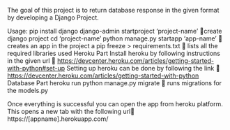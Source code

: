 The goal of this project is to return database response in the given format by developing a Django Project.

Usage:
pip install django
django-admin startproject ‘project-name’ create django project
cd ‘project-name’
python manage.py startapp ‘app-name’  creates an app in the project  a
pip freeze > requirements.txt  lists all the required libraries used 
Heroku Part
Install heroku by following instructions in the given url  https://devcenter.heroku.com/articles/getting-started-with-python#set-up
Setting up heroku can be done by following the link 
https://devcenter.heroku.com/articles/getting-started-with-python
Database Part
heroku run python manage.py migrate  runs migrations for the models.py 

Once everything is successful you can open the app from heroku platform.
This opens a new tab with the following url https://[appname].herokuapp.com/

